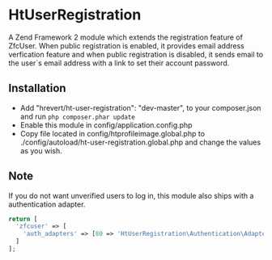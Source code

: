 HtUserRegistration
===============

A Zend Framework 2 module which extends the registration feature of ZfcUser. When public registration is enabled, it provides email address verfication feature and when public registration is disabled, it sends email to the user`s email address with a link to set their account password.

## Installation

* Add "hrevert/ht-user-registration": "dev-master", to your composer.json and run `php composer.phar update` 
* Enable this module in config/application.config.php
* Copy file located in config/htprofileimage.global.php to ./config/autoload/ht-user-registration.global.php and change the values as you wish.

## Note
If you do not want unverified users to log in, this module also ships with a authentication adapter.
```php
return [
  'zfcuser' => [
    'auth_adapters' => [80 => 'HtUserRegistration\Authentication\Adapter\EmailVerification']
  ]
];
```
